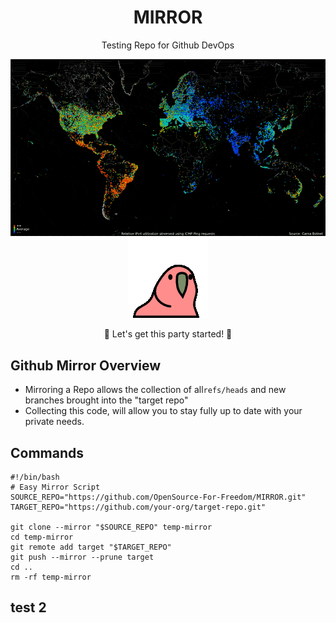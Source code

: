 <div align="center">

# MIRROR  
Testing Repo for Github DevOps  

<img src="./world.GIF" alt="world gif" />

<img src="./party-parrot.gif" alt="Party Parrot" />

🎉 Let's get this party started! 🎉

</div>


## Github Mirror Overview
- Mirroring a Repo allows the collection of all`refs/heads` and new branches brought into the "target repo"
- Collecting this code, will allow you to stay fully up to date with your private needs.

## Commands

```
#!/bin/bash
# Easy Mirror Script
SOURCE_REPO="https://github.com/OpenSource-For-Freedom/MIRROR.git"
TARGET_REPO="https://github.com/your-org/target-repo.git"

git clone --mirror "$SOURCE_REPO" temp-mirror
cd temp-mirror
git remote add target "$TARGET_REPO"
git push --mirror --prune target
cd ..
rm -rf temp-mirror
```
## test 2
